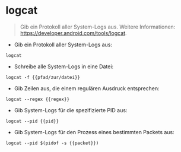 # logcat

> Gib ein Protokoll aller System-Logs aus.
> Weitere Informationen: <https://developer.android.com/tools/logcat>.

- Gib ein Protokoll aller System-Logs aus:

`logcat`

- Schreibe alle System-Logs in eine Datei:

`logcat -f {{pfad/zur/datei}}`

- Gib Zeilen aus, die einem regulären Ausdruck entsprechen:

`logcat --regex {{regex}}`

- Gib System-Logs für die spezifizierte PID aus:

`logcat --pid {{pid}}`

- Gib System-Logs für den Prozess eines bestimmten Packets aus:

`logcat --pid $(pidof -s {{packet}})`
